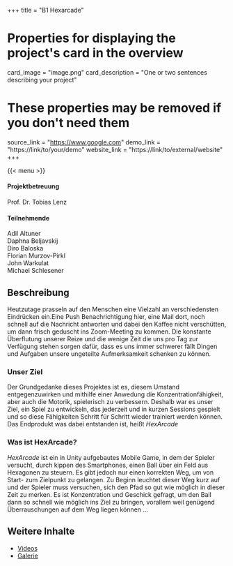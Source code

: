 +++
title = "B1 Hexarcade"

# Properties for displaying the project's card in the overview
card_image = "image.png"
card_description = "One or two sentences describing your project"

# These properties may be removed if you don't need them
source_link = "https://www.google.com"
demo_link = "https://link/to/your/demo"
website_link = "https://link/to/external/website"
+++

{{< menu >}}

#### Projektbetreuung
Prof. Dr. Tobias Lenz

#### Teilnehmende
Adil Altuner  
Daphna Beljavskij   
Diro Baloska  
Florian Murzov-Pirkl  
John Warkulat  
Michael Schlesener   


## Beschreibung
Heutzutage prasseln auf den Menschen eine Vielzahl an verschiedensten Eindrücken ein.Eine Push Benachrichtigung hier, eine Mail dort, noch schnell auf die Nachricht antworten und dabei den Kaffee nicht verschütten, um dann frisch geduscht ins Zoom-Meeting zu kommen. Die konstante Überflutung unserer Reize und die wenige Zeit die uns pro Tag zur Verfügung stehen sorgen dafür, dass es uns immer schwerer fällt Dingen und Aufgaben unsere ungeteilte Aufmerksamkeit schenken zu können.
### Unser Ziel
Der Grundgedanke dieses Projektes ist es, diesem Umstand entgegenzuwirken und mithilfe einer Anwedung die Konzentrationfähigkeit, aber auch die Motorik, spielerisch zu verbessern.
Deshalb war es unser Ziel, ein Spiel zu entwickeln, das jederzeit und in kurzen Sessions gespielt und so diese Fähigkeiten Schritt für Schritt wieder trainiert werden können. Das Endprodukt was dabei entstanden ist, heißt *HexArcade*

### Was ist HexArcade?

*HexArcade* ist ein in Unity aufgebautes Mobile Game, in dem der Spieler versucht, durch kippen des Smartphones, einen Ball über ein Feld aus Hexagonen zu steuern. Es gibt jedoch nur einen korrekten Weg, um von Start- zum Zielpunkt zu gelangen. Zu Beginn leuchtet dieser Weg kurz auf und der Spieler muss versuchen, sich den Pfad so gut wie möglich in dieser Zeit zu merken. Es ist Konzentration und Geschick gefragt, um den Ball dann so schnell wie möglich ins Ziel zu bringen, vorallem weil genügend Überrauschungen auf dem Weg liegen können ...  

## Weitere Inhalte
* [Videos](videos)
* [Galerie](galerie)
